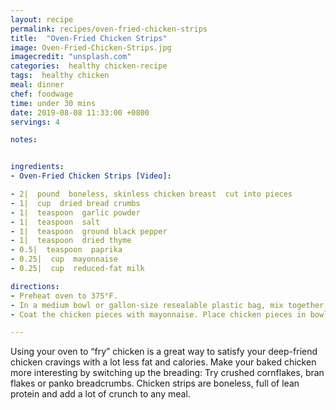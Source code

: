 ```yaml
---
layout: recipe
permalink: recipes/oven-fried-chicken-strips
title:  "Oven-Fried Chicken Strips"
image: Oven-Fried-Chicken-Strips.jpg
imagecredit: "unsplash.com"
categories:  healthy chicken-recipe
tags:  healthy chicken
meal: dinner
chef: foodwage
time: under 30 mins
date: 2019-08-08 11:33:00 +0800
servings: 4

notes:


ingredients:
- Oven-Fried Chicken Strips [Video]:

- 2|  pound  boneless, skinless chicken breast  cut into pieces
- 1|  cup  dried bread crumbs
- 1|  teaspoon  garlic powder
- 1|  teaspoon  salt
- 1|  teaspoon  ground black pepper
- 1|  teaspoon  dried thyme
- 0.5|  teaspoon  paprika
- 0.25|  cup  mayonnaise
- 0.25|  cup  reduced-fat milk

directions:
- Preheat oven to 375°F.
- In a medium bowl or gallon-size resealable plastic bag, mix together the bread crumbs, garlic powder, salt, pepper, thyme and paprika.
- Coat the chicken pieces with mayonnaise. Place chicken pieces in bowl/bag with bread crumb mixture and coat/shake until well coated. Place chicken pieces in a lightly greased 9-inch-by-13-inch baking dish, and bake until opaque, approximately 20-25 minutes depending on thickness of strips.

---
```


Using your oven to “fry” chicken is a great way to satisfy your deep-friend chicken cravings with a lot less fat and calories. Make your baked chicken more interesting by switching up the breading: Try crushed cornflakes, bran flakes or panko breadcrumbs. Chicken strips are boneless, full of lean protein and add a lot of crunch to any meal.
